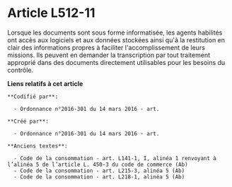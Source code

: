 # Article L512-11

Lorsque les documents sont sous forme informatisée, les agents habilités ont accès aux logiciels et aux données stockées
ainsi qu'à la restitution en clair des informations propres à faciliter l'accomplissement de leurs missions. Ils peuvent en
demander la transcription par tout traitement approprié dans des documents directement utilisables pour les besoins du
contrôle.

**Liens relatifs à cet article**

	**Codifié par**:

	  - Ordonnance n°2016-301 du 14 mars 2016 - art.

	**Créé par**:

	  - Ordonnance n°2016-301 du 14 mars 2016 - art.

	**Anciens textes**:

	  - Code de la consommation - art. L141-1, I, alinéa 1 renvoyant à l’alinéa 5 de l’article L. 450-3 du code de commerce (Ab)
	  - Code de la consommation - art. L215-3, alinéa 5 (Ab)
	  - Code de la consommation - art. L218-1, alinéa 5 (Ab)
